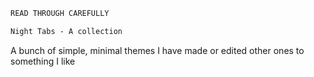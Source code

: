 ```ocaml
READ THROUGH CAREFULLY 
```

```css
Night Tabs - A collection
```

A bunch of simple, minimal themes I have made or edited other ones to something I like 
